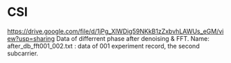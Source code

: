 # CSI
https://drive.google.com/file/d/1jPg_XlWDig59NKkB1zZxbvhLAWUs_eGM/view?usp=sharing      Data of differrent phase after denoising & FFT. Name: after_db_fft001_002.txt : data of 001 experiment record, the second subcarrier. 
